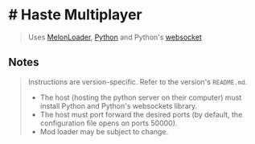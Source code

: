 # # Haste Multiplayer
> Uses [MelonLoader](https://melonloader.org/), [Python](https://www.python.org/) and Python's [websocket](https://pypi.org/project/websockets/)

## Notes
> Instructions are version-specific. Refer to the version's `README.md`.
> - The host (hosting the python server on their computer) must install Python and Python's websockets library.
> - The host must port forward the desired ports (by default, the configuration file opens on ports 50000).
> - Mod loader may be subject to change.
